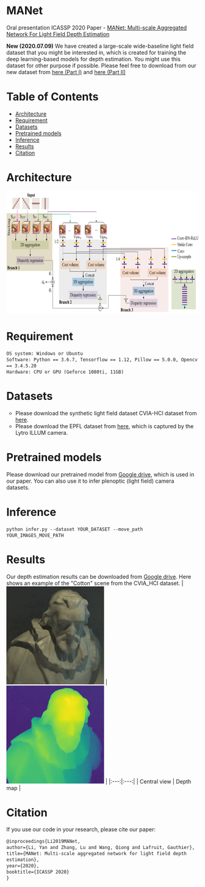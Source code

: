 # MANet
Oral presentation ICASSP 2020 Paper - [MANet: Multi-scale Aggregated Network For Light Field Depth Estimation](https://drive.google.com/open?id=17JqhbE_gYSG9OJEqWwT1qtDQ-xNBs0zI)

**New (2020.07.09)** We have created a large-scale wide-baseline light field dataset that you might be interested in, which is created for training the deep learning-based models for depth estimation. You might use this dataset for other purpose if possible. Please feel free to download from our new dataset from <a href="https://zenodo.org/record/3931237#.XwTVNxT7SaE">here (Part I)</a> and <a href="https://zenodo.org/record/3934712#.XwTTWRT7SaE">here (Part II)</a>

# Table of Contents
- [Architecture](#architecture)
- [Requirement](#requirements)
- [Datasets](#datasets)
- [Pretrained models](#models)
- [Inference](#inference)
- [Results](#results)
- [Citation](#reference)

# Architecture
<img src="architecture.png" alt="lf" width="768" height="320">

# Requirement
```
OS system: Windows or Ubuntu
Software: Python == 3.6.7, Tensorflow == 1.12, Pillow == 5.0.0, Opencv == 3.4.5.20
Hardware: CPU or GPU (Geforce 1080ti, 11GB)
```

# Datasets
<ul style="list-style-type:circle;">
  <li>Please download the synthetic light field dataset CVIA-HCI dataset from <a href="https://lightfield-analysis.uni-konstanz.de/">here</a>.</li>
  <li>Please download the EPFL dataset from <a href="https://www.epfl.ch/labs/mmspg/downloads/epfl-light-field-image-dataset/">here</a>, which is captured by the Lytro ILLUM camera.</li>
</ul>

# Pretrained models
Please download our pretrained model from [Google drive](https://drive.google.com/open?id=1gnuVdIcnfOgGlwPev5x8u4tjiBn6cchy), which is used in our paper. You can also use it to infer plenoptic (light field) camera datasets.

# Inference
```
python infer.py --dataset YOUR_DATASET --move_path YOUR_IMAGES_MOVE_PATH
```
# Results
Our depth estimation results can be downloaded from [Google drive](https://drive.google.com/open?id=1FYeTXjpy6PGJiVvL2k2Q3bvKnRNAA0Cf). Here shows an example of the "Cotton" scene from the CVIA_HCI dataset.
| <img src="Data/CVIA_HCI_val/cotton/input_Cam040.png" alt="lf" width="256" height="256">  | <img src="Results/example.png" alt="lf" width="256" height="256"> |
|:---:|:---:|
| Central view | Depth map |

# Citation
If you use our code in your research, please cite our paper:
```
@inproceedings{Li2019MANet,
author={Li, Yan and Zhang, Lu and Wang, Qiong and Lafruit, Gauthier},
title={MANet: Multi-scale aggregated network for light field depth estimation},
year={2020},
booktitle={ICASSP 2020}
}
```
